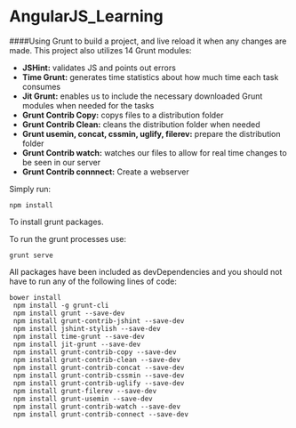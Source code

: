 # AngularJS_Learning

####Using Grunt to build a project, and live reload it when any changes are made. This project also utilizes 14 Grunt modules:

* **JSHint:** validates JS and points out errors
* **Time Grunt:** generates time statistics about how much time each task consumes
* **Jit Grunt:** enables us to include the necessary downloaded Grunt modules when needed for the tasks
* **Grunt Contrib Copy:** copys files to a distribution folder
* **Grunt Contrib Clean:** cleans the distribution folder when needed
* **Grunt usemin, concat, cssmin, uglify, filerev:** prepare the distribution folder
* **Grunt Contrib watch:** watches our files to allow for real time changes to be seen in our server
* **Grunt Contrib connnect:** Create a webserver

Simply run:
```
npm install
```
To install grunt packages.

To run the grunt processes use:
```
grunt serve
```



All packages have been included as devDependencies and you should not have to run any of the following lines of code:
```
bower install
 npm install -g grunt-cli
 npm install grunt --save-dev
 npm install grunt-contrib-jshint --save-dev
 npm install jshint-stylish --save-dev
 npm install time-grunt --save-dev
 npm install jit-grunt --save-dev
 npm install grunt-contrib-copy --save-dev
 npm install grunt-contrib-clean --save-dev
 npm install grunt-contrib-concat --save-dev
 npm install grunt-contrib-cssmin --save-dev
 npm install grunt-contrib-uglify --save-dev
 npm install grunt-filerev --save-dev
 npm install grunt-usemin --save-dev
 npm install grunt-contrib-watch --save-dev
 npm install grunt-contrib-connect --save-dev
```
